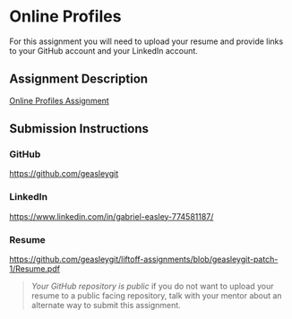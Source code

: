 # Online Profiles
For this assignment you will need to upload your resume and provide links to your GitHub account and your LinkedIn account.

## Assignment Description
[Online Profiles Assignment](https://education.launchcode.org/liftoff/modules/assignments/online-profiles)

## Submission Instructions
 
### GitHub
https://github.com/geasleygit
 
### LinkedIn
https://www.linkedin.com/in/gabriel-easley-774581187/

### Resume
https://github.com/geasleygit/liftoff-assignments/blob/geasleygit-patch-1/Resume.pdf

> *Your GitHub repository is public* if you do not want to upload your resume to a public facing repository, talk with your mentor about an alternate way to submit this assignment.

